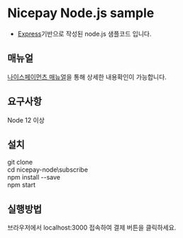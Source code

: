 # Nicepay Node.js sample
- [Express](https://expressjs.com/)기반으로 작성된 node.js 샘플코드 입니다.

## 매뉴얼
[나이스페이먼츠 매뉴얼](https://github.com/nicepayments/nicepay-manual)을 통해 상세한 내용확인이 가능합니다.  

## 요구사항
Node 12 이상

## 설치
git clone  
cd nicepay-node\subscribe  
npm install --save  
npm start  
 
## 실행방법
브라우저에서 localhost:3000 접속하여 결제 버튼을 클릭하세요.